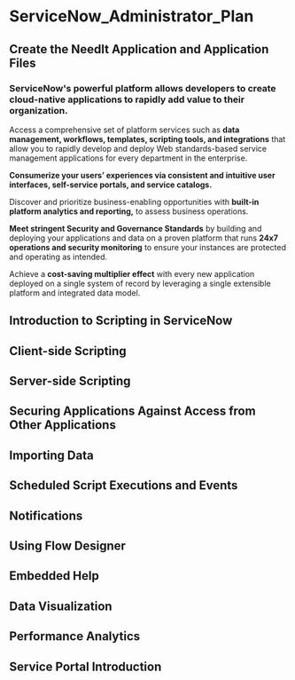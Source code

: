 # ServiceNow_Administrator_Plan



## Create the NeedIt Application and Application Files

### ServiceNow's powerful platform allows developers to create cloud-native applications to rapidly add value to their organization.

Access a comprehensive set of platform services such as **data management, workflows, templates, scripting tools, and integrations** that allow you to rapidly develop and deploy Web standards-based service management applications for every department in the enterprise.

**Consumerize your users’ experiences via consistent and intuitive user interfaces, self-service portals, and service catalogs.**

Discover and prioritize business-enabling opportunities with **built-in platform analytics and reporting,** to assess business operations.

**Meet stringent Security and Governance Standards** by building and deploying your applications and data on a proven platform that runs **24x7 operations and security monitoring** to ensure your instances are protected and operating as intended.

Achieve a **cost-saving multiplier effect** with every new application deployed on a single system of record by leveraging a single extensible platform and integrated data model.

## Introduction to Scripting in ServiceNow
## Client-side Scripting
## Server-side Scripting
## Securing Applications Against Access from Other Applications
## Importing Data
## Scheduled Script Executions and Events
## Notifications
## Using Flow Designer
## Embedded Help
## Data Visualization
## Performance Analytics
## Service Portal Introduction

